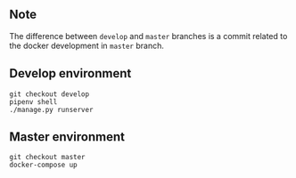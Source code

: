 ## Note
The difference between `develop` and `master` branches is a commit related to the docker development in `master` branch.
## Develop environment
```commandline
git checkout develop
pipenv shell
./manage.py runserver 
```
## Master environment
```commandline
git checkout master
docker-compose up
```
